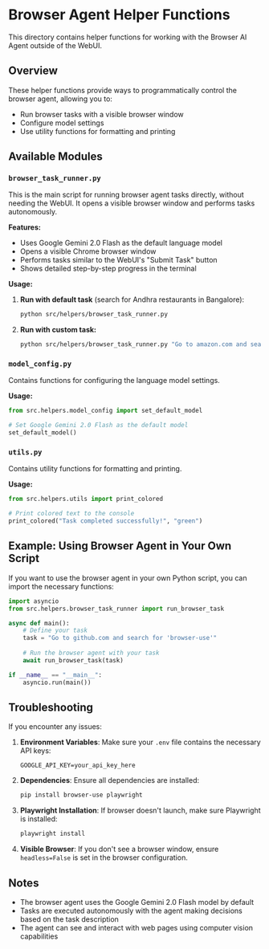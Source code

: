 # Browser Agent Helper Functions

This directory contains helper functions for working with the Browser AI Agent outside of the WebUI.

## Overview

These helper functions provide ways to programmatically control the browser agent, allowing you to:
- Run browser tasks with a visible browser window
- Configure model settings
- Use utility functions for formatting and printing

## Available Modules

### `browser_task_runner.py`

This is the main script for running browser agent tasks directly, without needing the WebUI. It opens a visible browser window and performs tasks autonomously.

**Features:**
- Uses Google Gemini 2.0 Flash as the default language model
- Opens a visible Chrome browser window
- Performs tasks similar to the WebUI's "Submit Task" button
- Shows detailed step-by-step progress in the terminal

**Usage:**

1. **Run with default task** (search for Andhra restaurants in Bangalore):
   ```bash
   python src/helpers/browser_task_runner.py
   ```

2. **Run with custom task:**
   ```bash
   python src/helpers/browser_task_runner.py "Go to amazon.com and search for headphones"
   ```

### `model_config.py`

Contains functions for configuring the language model settings.

**Usage:**
```python
from src.helpers.model_config import set_default_model

# Set Google Gemini 2.0 Flash as the default model
set_default_model()
```

### `utils.py`

Contains utility functions for formatting and printing.

**Usage:**
```python
from src.helpers.utils import print_colored

# Print colored text to the console
print_colored("Task completed successfully!", "green")
```

## Example: Using Browser Agent in Your Own Script

If you want to use the browser agent in your own Python script, you can import the necessary functions:

```python
import asyncio
from src.helpers.browser_task_runner import run_browser_task

async def main():
    # Define your task
    task = "Go to github.com and search for 'browser-use'"
    
    # Run the browser agent with your task
    await run_browser_task(task)

if __name__ == "__main__":
    asyncio.run(main())
```

## Troubleshooting

If you encounter any issues:

1. **Environment Variables**: Make sure your `.env` file contains the necessary API keys:
   ```
   GOOGLE_API_KEY=your_api_key_here
   ```

2. **Dependencies**: Ensure all dependencies are installed:
   ```bash
   pip install browser-use playwright
   ```

3. **Playwright Installation**: If browser doesn't launch, make sure Playwright is installed:
   ```bash
   playwright install
   ```

4. **Visible Browser**: If you don't see a browser window, ensure `headless=False` is set in the browser configuration.

## Notes

- The browser agent uses the Google Gemini 2.0 Flash model by default
- Tasks are executed autonomously with the agent making decisions based on the task description
- The agent can see and interact with web pages using computer vision capabilities
